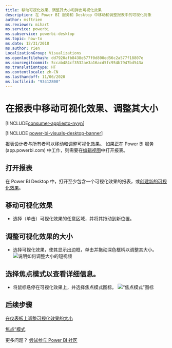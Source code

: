 ```yaml
---
title: 移动可视化效果、调整其大小和弹出可视化效果
description: 在 Power BI 服务和 Desktop 中移动和调整报表中的可视化对象
author: msftrien
ms.reviewer: mihart
ms.service: powerbi
ms.subservice: powerbi-desktop
ms.topic: how-to
ms.date: 12/31/2018
ms.author: rien
LocalizationGroup: Visualizations
ms.openlocfilehash: dd7920afb8438e577f0d800ed56c2a577f18807e
ms.sourcegitcommit: 5ccab484cf3532ae3a16acd5fc954b7947bd543a
ms.translationtype: HT
ms.contentlocale: zh-CN
ms.lasthandoff: 11/06/2020
ms.locfileid: "93412800"
---
```

# <a name="move-and-resize-a-visualization-in-a-report"></a>在报表中移动可视化效果、调整其大小

[!INCLUDE[consumer-appliesto-nyyn](../includes/consumer-appliesto-nyyn.md)]    

[!INCLUDE [power-bi-visuals-desktop-banner](../includes/power-bi-visuals-desktop-banner.md)]

报表设计者与所有者可以移动和调整可视化效果。 如果正在 Power BI 服务 (app.powerbi.com) 中工作，则需要在[编辑视图](../create-reports/service-interact-with-a-report-in-editing-view.md)中打开报表。 

## <a name="open-the-report"></a>打开报表
在 Power BI Desktop 中，打开至少包含一个可视化效果的报表，或[创建新的可视化效果](power-bi-report-add-visualizations-i.md)。 

## <a name="move-the-visualization"></a>移动可视化效果
* 选择（单击）可视化效果的任意区域，并将其拖动到新位置。

## <a name="resize-the-visualization"></a>调整可视化效果的大小
* 选择可视化效果，使其显示出边框，单击并拖动深色框柄以调整其大小。  
  ![说明如何调整大小的短视频](media/power-bi-visualization-move-and-resize/untitled.gif)

## <a name="select-focus-mode-to-see-more-detail"></a>选择焦点模式以查看详细信息。
* 将鼠标悬停在可视化效果上，并选择焦点模式图标。
  ![“焦点模式”图标](media/power-bi-visualization-move-and-resize/pbi_popouticon.jpg)

## <a name="next-steps"></a>后续步骤
[在仪表板上调整可视化效果的大小](../create-reports/service-dashboard-edit-tile.md)  

[焦点”模式](../consumer/end-user-focus.md)

更多问题？ [尝试参与 Power BI 社区](https://community.powerbi.com/)

